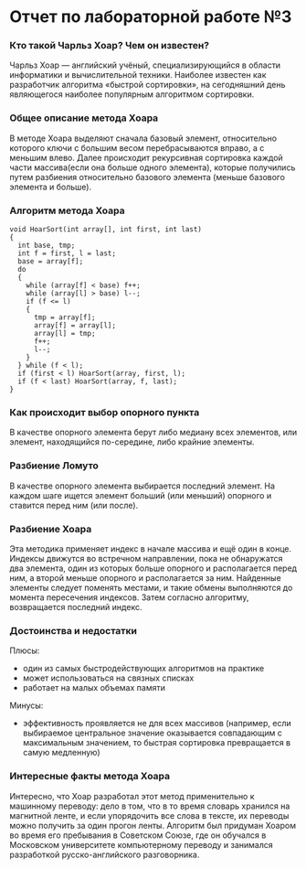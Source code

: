 # Отчет по лабораторной работе №3

### Кто такой Чарльз Хоар? Чем он известен?
Чарльз Хоар  — английский учёный, специализирующийся в области информатики и вычислительной техники. Наиболее известен как разработчик алгоритма «быстрой сортировки», на сегодняшний день являющегося наиболее популярным алгоритмом сортировки.
### Общее описание метода Хоара
В методе Хоара выделяют сначала базовый элемент, относительно которого ключи с большим весом перебрасываются вправо, а с меньшим влево. Далее происходит рекурсивная сортировка каждой части массива(если она больше одного элемента), которые получились путем разбиения относительно базового элемента (меньше базового элемента и больше).
### Алгоритм метода Хоара
```
void HoarSort(int array[], int first, int last)
{
  int base, tmp;
  int f = first, l = last;
  base = array[f]; 
  do
  {
    while (array[f] < base) f++;
    while (array[l] > base) l--;
    if (f <= l) 
    {
      tmp = array[f];
      array[f] = array[l];
      array[l] = tmp;
      f++;
      l--;
    }
  } while (f < l);
  if (first < l) HoarSort(array, first, l);
  if (f < last) HoarSort(array, f, last);
}
```
### Как происходит выбор опорного пункта
В качестве опорного элемента берут либо медиану всех элементов, или элемент, находящийся по-середине, либо крайние элементы.
### Разбиение Ломуто
В качестве опорного элемента выбирается последний элемент. На каждом шаге ищется элемент больший (или меньший) опорного и ставится перед ним (или после).
### Разбиение Хоара
Эта методика применяет индекс в начале массива и ещё один в конце. Индексы движутся во встречном направлении, пока не обнаружатся два элемента, один из которых больше опорного и располагается перед ним, а второй меньше опорного и располагается за ним. Найденные элементы следует поменять местами, и такие обмены выполняются до момента пересечения индексов. Затем согласно алгоритму, возвращается последний индекс. 
### Достоинства и недостатки
Плюсы:
- один из самых быстродействующих алгоритмов на практике
- может использоваться на связных списках
- работает на малых объемах памяти

Минусы:
- эффективность проявляется не для всех массивов (например, если выбираемое центральное значение оказывается совпадающим с максимальным значением, то быстрая сортировка превращается в самую медленную)

### Интересные факты метода Хоара
Интересно, что Хоар разработал этот метод применительно к машинному переводу: дело в том, что в то время словарь хранился на магнитной ленте, и если упорядочить все слова в тексте, их переводы можно получить за один прогон ленты. Алгоритм был придуман Хоаром во время его пребывания в Советском Союзе, где он обучался в Московском университете компьютерному переводу и занимался разработкой русско-английского разговорника.